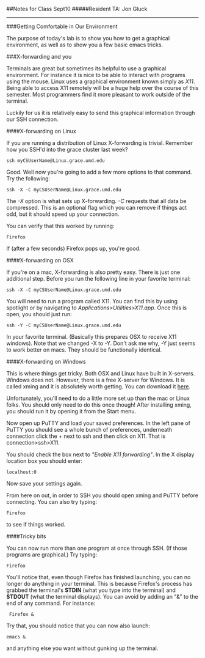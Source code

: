 ##Notes for Class Sept10
#####Resident TA: Jon Gluck
***

###Getting Comfortable in Our Environment

The purpose of today's lab is to show you how to get a graphical environment, as well as to show you a few basic emacs tricks.

###X-forwarding and you

Terminals are great but sometimes its helpful to use a graphical environment. For instance it is nice to be able to interact with programs using the mouse. Linux uses a graphical environment known simply as _X11_. Being able to access X11 remotely will be a huge help over the course of this semester. Most programmers find it more pleasant to work outside of the terminal.


Luckily for us it is relatively easy to send this graphical information through our SSH connection. 

####X-forwarding on Linux

If you are running a distribution of Linux X-forwarding is trivial. Remember how you SSH'd into the grace cluster last week?

	ssh myCSUserName@Linux.grace.umd.edu
	
Good. Well now you're going to add a few more options to that command. Try the following:

	ssh -X -C myCSUserName@Linux.grace.umd.edu
	
The _-X_ option is what sets up X-forwarding. _-C_ requests that all data be compressed. This is an optional flag which you can remove if things act odd, but it should speed up your connection.

You can verify that this worked by running:

	Firefox
	
If (after a few seconds) Firefox pops up, you're good.

####X-forwarding on OSX

If you're on a mac, X-forwarding is also pretty easy. There is just one additional step. Before you run the following line in your favorite terminal:

	ssh -X -C myCSUserName@Linux.grace.umd.edu
	
You will need to run a program called X11. You can find this by using spotlight or by navigating to _Applications>Utilities>X11.app_. Once this is open, you should just run:

	ssh -Y -C myCSUserName@Linux.grace.umd.edu
	
In your favorite terminal. (Basically this prepares OSX to receive X11 windows). Note that we changed -X to -Y. Don't ask me why, -Y just seems to work better on macs. They should be functionally identical. 

####X-forwarding on Windows

This is where things get tricky. Both OSX and Linux have built in X-servers. Windows does not. However, there is a free X-server for Windows. It is called xming and it is absolutely worth getting. You can download it [here](http://sourceforge.net/projects/xming/files/Xming/).

Unfortunately, you'll need to do a little more set up than the mac or Linux folks. You should only need to do this once though! After installing xming, you should run it by opening it from the Start menu. 

Now open up PuTTY and load your saved preferences. In the left pane of PuTTY you should see a whole bunch of preferences, underneath connection click the + next to ssh and then click on X11. That is connection>ssh>X11. 

You should check the box next to _"Enable X11 forwarding"_. In the X display location box you should enter:

	localhost:0
	
Now save your settings again.

From here on out, in order to SSH you should open xming and PuTTY before connecting. You can also try typing:

	Firefox
	
to see if things worked.

####Tricky bits

You can now run more than one program at once through SSH. (If those programs are graphical.) Try typing:

	Firefox

You'll notice that, even though Firefox has finished launching, you can no longer do anything in your terminal. This is because Firefox's process has grabbed the terminal's **STDIN** (what you type into the terminal) and **STDOUT** (what the terminal displays). You can avoid by adding an "&" to the end of any command. For instance:

	 Firefox &
	 
Try that, you should notice that you can now also launch:

	emacs &
	
and anything else you want without gunking up the terminal.


	


